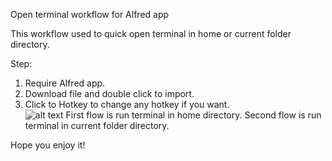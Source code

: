 Open terminal workflow for Alfred app

This workflow used to quick open terminal in home or current folder directory.

Step:

1. Require Alfred app.
2. Download file and double click to import.
3. Click to Hotkey to change any hotkey if you want.  
![alt text]([img]https://imgur.com/5RnYeT1[/img])
First flow is run terminal in home directory. 
Second flow is run terminal in current folder directory.

Hope you enjoy it!
